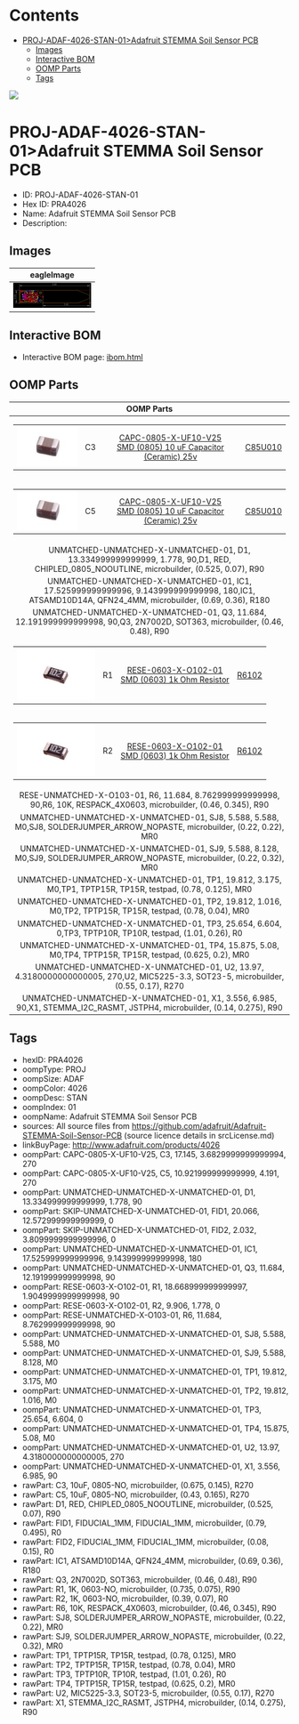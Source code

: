 



Contents
========

* [PROJ-ADAF-4026-STAN-01>Adafruit STEMMA Soil Sensor PCB](#proj-adaf-4026-stan-01adafruit-stemma-soil-sensor-pcb)
	* [Images](#images)
	* [Interactive BOM](#interactive-bom)
	* [OOMP Parts](#oomp-parts)
	* [Tags](#tags)
  
![][im]
# PROJ-ADAF-4026-STAN-01>Adafruit STEMMA Soil Sensor PCB

- ID: PROJ-ADAF-4026-STAN-01
- Hex ID: PRA4026
- Name: Adafruit STEMMA Soil Sensor PCB
- Description: 

## Images
  
  

|eagleImage|
| :---: |
|[![eagleImage](eagleImage_140.png)](eagleImage_600.png)|

## Interactive BOM

- Interactive BOM page: [ibom.html](kicad/bom/ibom.html)

## OOMP Parts
  

|OOMP Parts|
| :---: |
|<table><tr><td>![CAPC-0805-X-UF10-V25](https://raw.githubusercontent.com/oomlout/oomlout_OOMP_parts/main/CAPC-0805-X-UF10-V25/image_140.jpg)</td><td> C3</td><td>[CAPC-0805-X-UF10-V25<br>SMD (0805) 10 uF Capacitor (Ceramic) 25v](https://github.com/oomlout/oomlout_OOMP_parts/tree/main/CAPC-0805-X-UF10-V25/)</td><td>[C85U010](https://github.com/oomlout/oomlout_OOMP_parts/tree/main/CAPC-0805-X-UF10-V25/)</td></tr></table>|
|<table><tr><td>![CAPC-0805-X-UF10-V25](https://raw.githubusercontent.com/oomlout/oomlout_OOMP_parts/main/CAPC-0805-X-UF10-V25/image_140.jpg)</td><td> C5</td><td>[CAPC-0805-X-UF10-V25<br>SMD (0805) 10 uF Capacitor (Ceramic) 25v](https://github.com/oomlout/oomlout_OOMP_parts/tree/main/CAPC-0805-X-UF10-V25/)</td><td>[C85U010](https://github.com/oomlout/oomlout_OOMP_parts/tree/main/CAPC-0805-X-UF10-V25/)</td></tr></table>|
|UNMATCHED-UNMATCHED-X-UNMATCHED-01, D1, 13.334999999999999, 1.778, 90,D1, RED, CHIPLED_0805_NOOUTLINE, microbuilder, (0.525, 0.07), R90|
|UNMATCHED-UNMATCHED-X-UNMATCHED-01, IC1, 17.525999999999996, 9.143999999999998, 180,IC1, ATSAMD10D14A, QFN24_4MM, microbuilder, (0.69, 0.36), R180|
|UNMATCHED-UNMATCHED-X-UNMATCHED-01, Q3, 11.684, 12.191999999999998, 90,Q3, 2N7002D, SOT363, microbuilder, (0.46, 0.48), R90|
|<table><tr><td>![RESE-0603-X-O102-01](https://raw.githubusercontent.com/oomlout/oomlout_OOMP_parts/main/RESE-0603-X-O102-01/image_140.jpg)</td><td> R1</td><td>[RESE-0603-X-O102-01<br>SMD (0603) 1k Ohm Resistor](https://github.com/oomlout/oomlout_OOMP_parts/tree/main/RESE-0603-X-O102-01/)</td><td>[R6102](https://github.com/oomlout/oomlout_OOMP_parts/tree/main/RESE-0603-X-O102-01/)</td></tr></table>|
|<table><tr><td>![RESE-0603-X-O102-01](https://raw.githubusercontent.com/oomlout/oomlout_OOMP_parts/main/RESE-0603-X-O102-01/image_140.jpg)</td><td> R2</td><td>[RESE-0603-X-O102-01<br>SMD (0603) 1k Ohm Resistor](https://github.com/oomlout/oomlout_OOMP_parts/tree/main/RESE-0603-X-O102-01/)</td><td>[R6102](https://github.com/oomlout/oomlout_OOMP_parts/tree/main/RESE-0603-X-O102-01/)</td></tr></table>|
|RESE-UNMATCHED-X-O103-01, R6, 11.684, 8.762999999999998, 90,R6, 10K, RESPACK_4X0603, microbuilder, (0.46, 0.345), R90|
|UNMATCHED-UNMATCHED-X-UNMATCHED-01, SJ8, 5.588, 5.588, M0,SJ8, SOLDERJUMPER_ARROW_NOPASTE, microbuilder, (0.22, 0.22), MR0|
|UNMATCHED-UNMATCHED-X-UNMATCHED-01, SJ9, 5.588, 8.128, M0,SJ9, SOLDERJUMPER_ARROW_NOPASTE, microbuilder, (0.22, 0.32), MR0|
|UNMATCHED-UNMATCHED-X-UNMATCHED-01, TP1, 19.812, 3.175, M0,TP1, TPTP15R, TP15R, testpad, (0.78, 0.125), MR0|
|UNMATCHED-UNMATCHED-X-UNMATCHED-01, TP2, 19.812, 1.016, M0,TP2, TPTP15R, TP15R, testpad, (0.78, 0.04), MR0|
|UNMATCHED-UNMATCHED-X-UNMATCHED-01, TP3, 25.654, 6.604, 0,TP3, TPTP10R, TP10R, testpad, (1.01, 0.26), R0|
|UNMATCHED-UNMATCHED-X-UNMATCHED-01, TP4, 15.875, 5.08, M0,TP4, TPTP15R, TP15R, testpad, (0.625, 0.2), MR0|
|UNMATCHED-UNMATCHED-X-UNMATCHED-01, U2, 13.97, 4.3180000000000005, 270,U2, MIC5225-3.3, SOT23-5, microbuilder, (0.55, 0.17), R270|
|UNMATCHED-UNMATCHED-X-UNMATCHED-01, X1, 3.556, 6.985, 90,X1, STEMMA_I2C_RASMT, JSTPH4, microbuilder, (0.14, 0.275), R90|

## Tags

- hexID: PRA4026
- oompType: PROJ
- oompSize: ADAF
- oompColor: 4026
- oompDesc: STAN
- oompIndex: 01
- oompName: Adafruit STEMMA Soil Sensor PCB
- sources: All source files from https://github.com/adafruit/Adafruit-STEMMA-Soil-Sensor-PCB (source licence details in srcLicense.md)
- linkBuyPage: http://www.adafruit.com/products/4026
- oompPart: CAPC-0805-X-UF10-V25, C3, 17.145, 3.6829999999999994, 270
- oompPart: CAPC-0805-X-UF10-V25, C5, 10.921999999999999, 4.191, 270
- oompPart: UNMATCHED-UNMATCHED-X-UNMATCHED-01, D1, 13.334999999999999, 1.778, 90
- oompPart: SKIP-UNMATCHED-X-UNMATCHED-01, FID1, 20.066, 12.572999999999999, 0
- oompPart: SKIP-UNMATCHED-X-UNMATCHED-01, FID2, 2.032, 3.8099999999999996, 0
- oompPart: UNMATCHED-UNMATCHED-X-UNMATCHED-01, IC1, 17.525999999999996, 9.143999999999998, 180
- oompPart: UNMATCHED-UNMATCHED-X-UNMATCHED-01, Q3, 11.684, 12.191999999999998, 90
- oompPart: RESE-0603-X-O102-01, R1, 18.668999999999997, 1.9049999999999998, 90
- oompPart: RESE-0603-X-O102-01, R2, 9.906, 1.778, 0
- oompPart: RESE-UNMATCHED-X-O103-01, R6, 11.684, 8.762999999999998, 90
- oompPart: UNMATCHED-UNMATCHED-X-UNMATCHED-01, SJ8, 5.588, 5.588, M0
- oompPart: UNMATCHED-UNMATCHED-X-UNMATCHED-01, SJ9, 5.588, 8.128, M0
- oompPart: UNMATCHED-UNMATCHED-X-UNMATCHED-01, TP1, 19.812, 3.175, M0
- oompPart: UNMATCHED-UNMATCHED-X-UNMATCHED-01, TP2, 19.812, 1.016, M0
- oompPart: UNMATCHED-UNMATCHED-X-UNMATCHED-01, TP3, 25.654, 6.604, 0
- oompPart: UNMATCHED-UNMATCHED-X-UNMATCHED-01, TP4, 15.875, 5.08, M0
- oompPart: UNMATCHED-UNMATCHED-X-UNMATCHED-01, U2, 13.97, 4.3180000000000005, 270
- oompPart: UNMATCHED-UNMATCHED-X-UNMATCHED-01, X1, 3.556, 6.985, 90
- rawPart: C3, 10uF, 0805-NO, microbuilder, (0.675, 0.145), R270
- rawPart: C5, 10uF, 0805-NO, microbuilder, (0.43, 0.165), R270
- rawPart: D1, RED, CHIPLED_0805_NOOUTLINE, microbuilder, (0.525, 0.07), R90
- rawPart: FID1, FIDUCIAL_1MM, FIDUCIAL_1MM, microbuilder, (0.79, 0.495), R0
- rawPart: FID2, FIDUCIAL_1MM, FIDUCIAL_1MM, microbuilder, (0.08, 0.15), R0
- rawPart: IC1, ATSAMD10D14A, QFN24_4MM, microbuilder, (0.69, 0.36), R180
- rawPart: Q3, 2N7002D, SOT363, microbuilder, (0.46, 0.48), R90
- rawPart: R1, 1K, 0603-NO, microbuilder, (0.735, 0.075), R90
- rawPart: R2, 1K, 0603-NO, microbuilder, (0.39, 0.07), R0
- rawPart: R6, 10K, RESPACK_4X0603, microbuilder, (0.46, 0.345), R90
- rawPart: SJ8, SOLDERJUMPER_ARROW_NOPASTE, microbuilder, (0.22, 0.22), MR0
- rawPart: SJ9, SOLDERJUMPER_ARROW_NOPASTE, microbuilder, (0.22, 0.32), MR0
- rawPart: TP1, TPTP15R, TP15R, testpad, (0.78, 0.125), MR0
- rawPart: TP2, TPTP15R, TP15R, testpad, (0.78, 0.04), MR0
- rawPart: TP3, TPTP10R, TP10R, testpad, (1.01, 0.26), R0
- rawPart: TP4, TPTP15R, TP15R, testpad, (0.625, 0.2), MR0
- rawPart: U2, MIC5225-3.3, SOT23-5, microbuilder, (0.55, 0.17), R270
- rawPart: X1, STEMMA_I2C_RASMT, JSTPH4, microbuilder, (0.14, 0.275), R90



[im]: eagleImage_450.png
